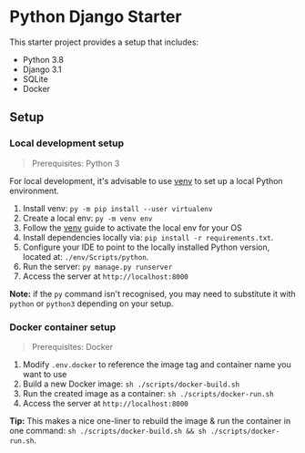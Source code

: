 # Python Django Starter

This starter project provides a setup that includes:

- Python 3.8
- Django 3.1
- SQLite
- Docker

## Setup

### Local development setup

> Prerequisites: Python 3

For local development, it's advisable to use [venv][VENV] to set up a local Python environment.

1. Install venv: `py -m pip install --user virtualenv`
2. Create a local env: `py -m venv env`
3. Follow the [venv][VENV] guide to activate the local env for your OS
4. Install dependencies locally via: `pip install -r requirements.txt`.
5. Configure your IDE to point to the locally installed Python version, located at:
   `./env/Scripts/python`.
6. Run the server: `py manage.py runserver`
7. Access the server at `http://localhost:8000`

**Note:** if the `py` command isn't recognised, you may need to substitute it with `python` or
`python3` depending on your setup.

[VENV]: https://packaging.python.org/guides/installing-using-pip-and-virtual-environments/

### Docker container setup

> Prerequisites: Docker

1. Modify `.env.docker` to reference the image tag and container name you want to use
2. Build a new Docker image: `sh ./scripts/docker-build.sh`
3. Run the created image as a container: `sh ./scripts/docker-run.sh`
4. Access the server at `http://localhost:8000`

**Tip:** This makes a nice one-liner to rebuild the image & run the container in one command:
`sh ./scripts/docker-build.sh && sh ./scripts/docker-run.sh`.
